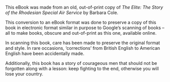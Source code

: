 This eBook was made from an old, out-of-print copy of _The Elite: The Story of the Rhodesian Special Air Service_ by Barbara Cole.

This conversion to an eBook format was done to preserve a copy of this book in electronic format similar in purpose to Google’s scanning of books – all to make books, obscure and out-of-print as this one, available online.

In scanning this book, care has been made to preserve the original format and style. In rare occasions, ‘corrections’ from British English to American English have been accidentally made.

Additionally, this book has a story of courageous men that should not be forgotten along with a lesson: keep fighting to the end, otherwise you will lose your country.
